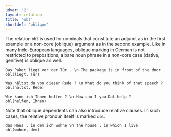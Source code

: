 ```yaml
---
udver: '2'
layout: relation
title: 'obl'
shortdef: 'oblique'
---
```


The relation `obl` is used for nominals that constitute an adjunct as in the first example or a non-core (oblique)
argument as in the second example. Like in many Indo-European languages, oblique marking in German is not restricted
to prepositions; a bare noun phrase in a non-core case (dative, genitive) is oblique as well.

~~~ sdparse
Das Paket liegt vor der Tür . \n The package is in front of the door .
obl(liegt, Tür)
~~~

~~~ sdparse
Was hältst du von dieser Rede ? \n What do you think of that speech ?
obl(hältst, Rede)
~~~

~~~ sdparse
Wie kann ich Ihnen helfen ? \n How can I you.Dat help ?
obl(helfen, Ihnen)
~~~

Note that oblique dependents can also introduce relative clauses. In such cases, the relative pronoun itself is marked `obl`.

~~~ sdparse
das Haus , in dem ich wohne \n the house , in which I live
obl(wohne, dem)
~~~

<!-- Interlanguage links updated Út 9. května 2023, 20:04:26 CEST -->
